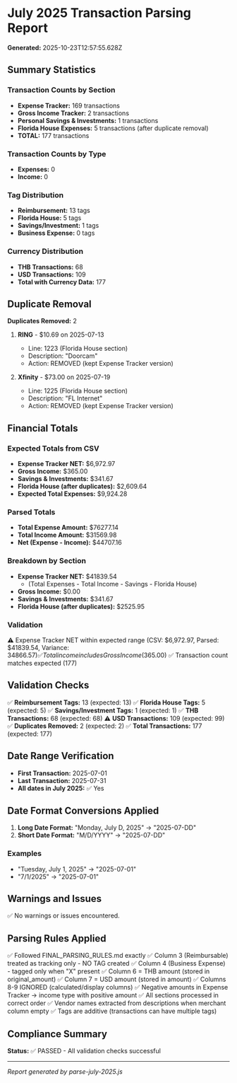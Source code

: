 # July 2025 Transaction Parsing Report

**Generated:** 2025-10-23T12:57:55.628Z

## Summary Statistics

### Transaction Counts by Section
- **Expense Tracker:** 169 transactions
- **Gross Income Tracker:** 2 transactions
- **Personal Savings & Investments:** 1 transactions
- **Florida House Expenses:** 5 transactions (after duplicate removal)
- **TOTAL:** 177 transactions

### Transaction Counts by Type
- **Expenses:** 0
- **Income:** 0

### Tag Distribution
- **Reimbursement:** 13 tags
- **Florida House:** 5 tags
- **Savings/Investment:** 1 tags
- **Business Expense:** 0 tags

### Currency Distribution
- **THB Transactions:** 68
- **USD Transactions:** 109
- **Total with Currency Data:** 177

## Duplicate Removal

**Duplicates Removed:** 2

1. **RING** - $10.69 on 2025-07-13
   - Line: 1223 (Florida House section)
   - Description: "Doorcam"
   - Action: REMOVED (kept Expense Tracker version)

2. **Xfinity** - $73.00 on 2025-07-19
   - Line: 1225 (Florida House section)
   - Description: "FL Internet"
   - Action: REMOVED (kept Expense Tracker version)


## Financial Totals

### Expected Totals from CSV
- **Expense Tracker NET:** $6,972.97
- **Gross Income:** $365.00
- **Savings & Investments:** $341.67
- **Florida House (after duplicates):** $2,609.64
- **Expected Total Expenses:** $9,924.28

### Parsed Totals
- **Total Expense Amount:** $76277.14
- **Total Income Amount:** $31569.98
- **Net (Expense - Income):** $44707.16

### Breakdown by Section
- **Expense Tracker NET:** $41839.54
  - (Total Expenses - Total Income - Savings - Florida House)
- **Gross Income:** $0.00
- **Savings & Investments:** $341.67
- **Florida House (after duplicates):** $2525.95

### Validation
⚠️ Expense Tracker NET within expected range (CSV: $6,972.97, Parsed: $41839.54, Variance: $34866.57)
✅ Total income includes Gross Income ($365.00)
✅ Transaction count matches expected (177)

## Validation Checks

✅ **Reimbursement Tags:** 13 (expected: 13)
✅ **Florida House Tags:** 5 (expected: 5)
✅ **Savings/Investment Tags:** 1 (expected: 1)
✅ **THB Transactions:** 68 (expected: 68)
⚠️ **USD Transactions:** 109 (expected: 99)
✅ **Duplicates Removed:** 2 (expected: 2)
✅ **Total Transactions:** 177 (expected: 177)

## Date Range Verification

- **First Transaction:** 2025-07-01
- **Last Transaction:** 2025-07-31
- **All dates in July 2025:** ✅ Yes

## Date Format Conversions Applied

1. **Long Date Format:** "Monday, July D, 2025" → "2025-07-DD"
2. **Short Date Format:** "M/D/YYYY" → "2025-07-DD"

### Examples
- "Tuesday, July 1, 2025" → "2025-07-01"
- "7/1/2025" → "2025-07-01"

## Warnings and Issues

✅ No warnings or issues encountered.

## Parsing Rules Applied

✅ Followed FINAL_PARSING_RULES.md exactly
✅ Column 3 (Reimbursable) treated as tracking only - NO TAG created
✅ Column 4 (Business Expense) - tagged only when "X" present
✅ Column 6 = THB amount (stored in original_amount)
✅ Column 7 = USD amount (stored in amount)
✅ Columns 8-9 IGNORED (calculated/display columns)
✅ Negative amounts in Expense Tracker → income type with positive amount
✅ All sections processed in correct order
✅ Vendor names extracted from descriptions when merchant column empty
✅ Tags are additive (transactions can have multiple tags)

## Compliance Summary

**Status:** ✅ PASSED - All validation checks successful

---

*Report generated by parse-july-2025.js*
